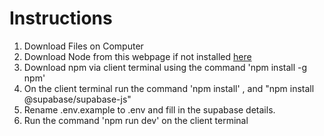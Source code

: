 <h1>Instructions</h1>
<ol>
  <li>
    Download Files on Computer
  </li>

  <li>
    Download Node from this webpage if not installed <a href='https://nodejs.org/en/download/prebuilt-installer'>here</a>
  </li>

  <li>
    Download npm via client terminal using the command 'npm install -g npm'
  </li>

  <li>
    On the client terminal run the command 'npm install' , and "npm install @supabase/supabase-js"
  </li>

  <li>
    Rename .env.example to .env and fill in the supabase details.
  </li>

  <li>
    Run the command 'npm run dev' on the client terminal
  </li>

</ol>
